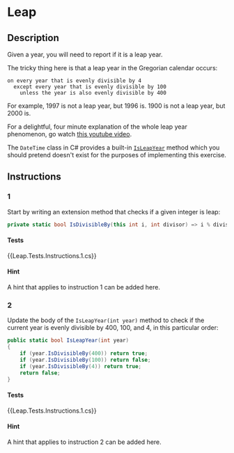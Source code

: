 # Leap

## Description
Given a year, you will need to report if it is a leap year.

The tricky thing here is that a leap year in the Gregorian calendar occurs:

```text
on every year that is evenly divisible by 4
  except every year that is evenly divisible by 100
    unless the year is also evenly divisible by 400
```

For example, 1997 is not a leap year, but 1996 is. 1900 is not a leap
year, but 2000 is.

For a delightful, four minute explanation of the whole leap year
phenomenon, go watch [this youtube video](http://www.youtube.com/watch?v=xX96xng7sAE).

The `DateTime` class in C# provides a built-in [`IsLeapYear`](https://msdn.microsoft.com/en-us/library/system.datetime.isleapyear(v=vs.110).aspx) method
which you should pretend doesn't exist for the purposes of implementing this exercise.

## Instructions

### 1
Start by writing an extension method that checks if a given integer is leap:
```csharp
private static bool IsDivisibleBy(this int i, int divisor) => i % divisor == 0;
```

#### Tests
{{Leap.Tests.Instructions.1.cs}}

#### Hint
A hint that applies to instruction 1 can be added here.

### 2
Update the body of the `IsLeapYear(int year)` method to check if the current year is evenly divisible by 400, 100, and 4, in this particular order: 
```csharp
public static bool IsLeapYear(int year)
{
    if (year.IsDivisibleBy(400)) return true;
    if (year.IsDivisibleBy(100)) return false;
    if (year.IsDivisibleBy(4)) return true;
    return false;
}
```

#### Tests
{{Leap.Tests.Instructions.1.cs}}

#### Hint
A hint that applies to instruction 2 can be added here.
